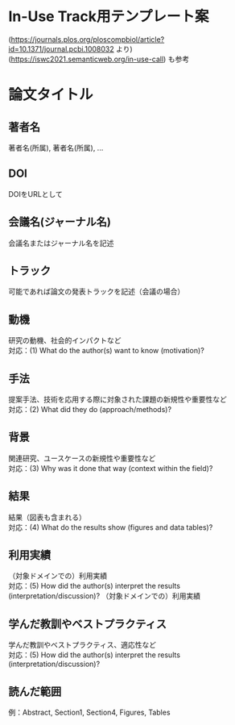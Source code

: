 # In-Use Track用テンプレート案
(https://journals.plos.org/ploscompbiol/article?id=10.1371/journal.pcbi.1008032 より)  
(https://iswc2021.semanticweb.org/in-use-call) も参考
# 論文タイトル                                                                                                                                                                         
## 著者名
著者名(所属), 著者名(所属), ... 
## DOI
DOIをURLとして
## 会議名(ジャーナル名)                                                                                                                                                         
会議名またはジャーナル名を記述
## トラック                                                                                                                                                              
可能であれば論文の発表トラックを記述（会議の場合）
## 動機
研究の動機、社会的インパクトなど  
対応：(1) What do the author(s) want to know (motivation)?
## 手法
提案手法、技術を応用する際に対象された課題の新規性や重要性など  
対応：(2) What did they do (approach/methods)?
## 背景
関連研究、ユースケースの新規性や重要性など  
対応：(3) Why was it done that way (context within the field)?
## 結果
結果（図表も含まれる）  
対応：(4) What do the results show (figures and data tables)?
## 利用実績
（対象ドメインでの）利用実績  
対応：(5) How did the author(s) interpret the results (interpretation/discussion)? 
（対象ドメインでの）利用実績
## 学んだ教訓やベストプラクティス
学んだ教訓やベストプラクティス、適応性など  
対応：(5) How did the author(s) interpret the results (interpretation/discussion)?
## 読んだ範囲
例：Abstract, Section1, Section4, Figures, Tables

